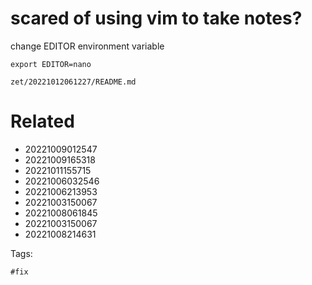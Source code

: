# scared of using vim to take notes?

change EDITOR environment variable

```
export EDITOR=nano
```

` zet/20221012061227/README.md `

# Related

- 20221009012547
- 20221009165318
- 20221011155715
- 20221006032546
- 20221006213953
- 20221003150067
- 20221008061845
- 20221003150067
- 20221008214631

Tags:

    #fix
